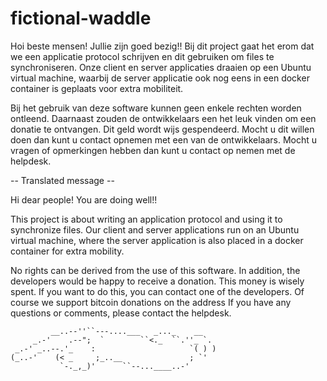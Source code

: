 # fictional-waddle
Hoi beste mensen! Jullie zijn goed bezig!!
Bij dit project gaat het erom dat we een applicatie protocol schrijven en dit gebruiken om files te synchroniseren. Onze client en server applicaties draaien op een Ubuntu virtual machine, waarbij de server applicatie ook nog eens in een docker container is geplaats voor extra mobiliteit.

Bij het gebruik van deze software kunnen geen enkele rechten worden ontleend. Daarnaast zouden de ontwikkelaars een het leuk vinden om een donatie te ontvangen. Dit geld wordt wijs gespendeerd. Mocht u dit willen doen dan kunt u contact opnemen met een van de ontwikkelaars.
Mocht u vragen of opmerkingen hebben dan kunt u contact op nemen met de helpdesk.

-- Translated message --

Hi dear people! You are doing well!!

This project is about writing an application protocol and using it to synchronize files. Our client and server applications run on an Ubuntu virtual machine, where the server application is also placed in a docker container for extra mobility.

No rights can be derived from the use of this software. In addition, the developers would be happy to receive a donation. This money is wisely spent. If you want to do this, you can contact one of the developers. Of course we support bitcoin donations on the address 
If you have any questions or comments, please contact the helpdesk.


             __..--''``---....___   _..._    __
         _.-'    .--";  `        ``<._  ``.''_ `.
     _.-' _..--.'_    :                     `( ) ) 
    (_..-'    (< _     ;_..__               ; `' 
               `-._,_)'      ``--...____..-' 
